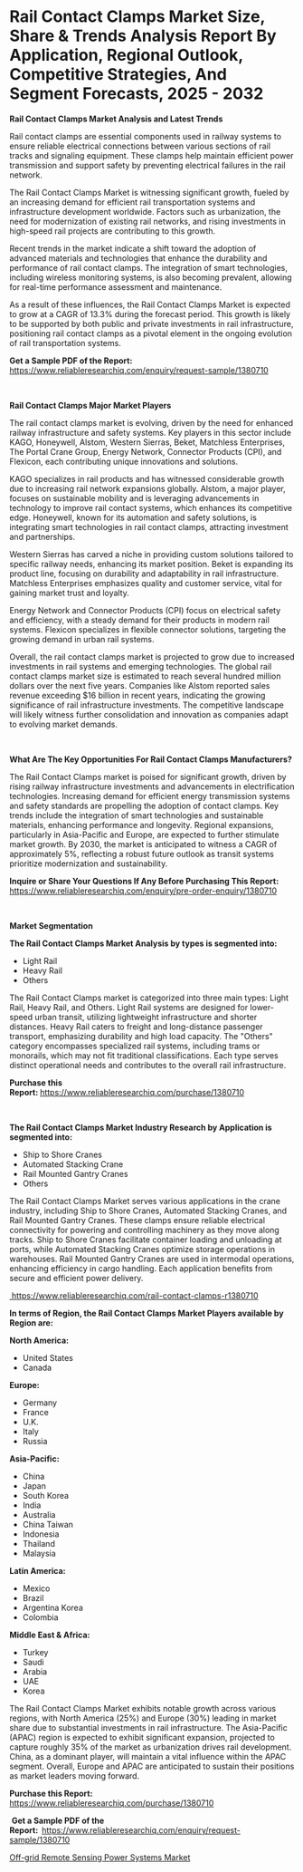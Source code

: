 <p><h1>Rail Contact Clamps Market Size, Share & Trends Analysis Report By Application, Regional Outlook, Competitive Strategies, And Segment Forecasts, 2025 - 2032</h1></p><p><strong>Rail Contact Clamps Market Analysis and Latest Trends</strong></p>
<p><p>Rail contact clamps are essential components used in railway systems to ensure reliable electrical connections between various sections of rail tracks and signaling equipment. These clamps help maintain efficient power transmission and support safety by preventing electrical failures in the rail network.</p><p>The Rail Contact Clamps Market is witnessing significant growth, fueled by an increasing demand for efficient rail transportation systems and infrastructure development worldwide. Factors such as urbanization, the need for modernization of existing rail networks, and rising investments in high-speed rail projects are contributing to this growth. </p><p>Recent trends in the market indicate a shift toward the adoption of advanced materials and technologies that enhance the durability and performance of rail contact clamps. The integration of smart technologies, including wireless monitoring systems, is also becoming prevalent, allowing for real-time performance assessment and maintenance. </p><p>As a result of these influences, the Rail Contact Clamps Market is expected to grow at a CAGR of 13.3% during the forecast period. This growth is likely to be supported by both public and private investments in rail infrastructure, positioning rail contact clamps as a pivotal element in the ongoing evolution of rail transportation systems.</p></p>
<p><strong>Get a Sample PDF of the Report:&nbsp;</strong> <a href="https://www.reliableresearchiq.com/enquiry/request-sample/1380710?utm_campaign=2743&utm_medium=2&utm_source=Github&utm_content=ia&utm_term=24022025&utm_id=rail-contact-clamps">https://www.reliableresearchiq.com/enquiry/request-sample/1380710</a></p>
<p>&nbsp;</p>
<p><strong>Rail Contact Clamps Major Market Players</strong></p>
<p><p>The rail contact clamps market is evolving, driven by the need for enhanced railway infrastructure and safety systems. Key players in this sector include KAGO, Honeywell, Alstom, Western Sierras, Beket, Matchless Enterprises, The Portal Crane Group, Energy Network, Connector Products (CPI), and Flexicon, each contributing unique innovations and solutions.</p><p>KAGO specializes in rail products and has witnessed considerable growth due to increasing rail network expansions globally. Alstom, a major player, focuses on sustainable mobility and is leveraging advancements in technology to improve rail contact systems, which enhances its competitive edge. Honeywell, known for its automation and safety solutions, is integrating smart technologies in rail contact clamps, attracting investment and partnerships.</p><p>Western Sierras has carved a niche in providing custom solutions tailored to specific railway needs, enhancing its market position. Beket is expanding its product line, focusing on durability and adaptability in rail infrastructure. Matchless Enterprises emphasizes quality and customer service, vital for gaining market trust and loyalty.</p><p>Energy Network and Connector Products (CPI) focus on electrical safety and efficiency, with a steady demand for their products in modern rail systems. Flexicon specializes in flexible connector solutions, targeting the growing demand in urban rail systems.</p><p>Overall, the rail contact clamps market is projected to grow due to increased investments in rail systems and emerging technologies. The global rail contact clamps market size is estimated to reach several hundred million dollars over the next five years. Companies like Alstom reported sales revenue exceeding $16 billion in recent years, indicating the growing significance of rail infrastructure investments. The competitive landscape will likely witness further consolidation and innovation as companies adapt to evolving market demands.</p></p>
<p>&nbsp;</p>
<p><strong>What Are The Key Opportunities For Rail Contact Clamps Manufacturers?</strong></p>
<p><p>The Rail Contact Clamps market is poised for significant growth, driven by rising railway infrastructure investments and advancements in electrification technologies. Increasing demand for efficient energy transmission systems and safety standards are propelling the adoption of contact clamps. Key trends include the integration of smart technologies and sustainable materials, enhancing performance and longevity. Regional expansions, particularly in Asia-Pacific and Europe, are expected to further stimulate market growth. By 2030, the market is anticipated to witness a CAGR of approximately 5%, reflecting a robust future outlook as transit systems prioritize modernization and sustainability.</p></p>
<p><strong>Inquire or Share Your Questions If Any Before Purchasing This Report:</strong> <a href="https://www.reliableresearchiq.com/enquiry/pre-order-enquiry/1380710?utm_campaign=2743&utm_medium=2&utm_source=Github&utm_content=ia&utm_term=24022025&utm_id=rail-contact-clamps">https://www.reliableresearchiq.com/enquiry/pre-order-enquiry/1380710</a></p>
<p>&nbsp;</p>
<p><strong>Market Segmentation</strong></p>
<p><strong>The Rail Contact Clamps Market Analysis by types is segmented into:</strong></p>
<p><ul><li>Light Rail</li><li>Heavy Rail</li><li>Others</li></ul></p>
<p><p>The Rail Contact Clamps market is categorized into three main types: Light Rail, Heavy Rail, and Others. Light Rail systems are designed for lower-speed urban transit, utilizing lightweight infrastructure and shorter distances. Heavy Rail caters to freight and long-distance passenger transport, emphasizing durability and high load capacity. The "Others" category encompasses specialized rail systems, including trams or monorails, which may not fit traditional classifications. Each type serves distinct operational needs and contributes to the overall rail infrastructure.</p></p>
<p><strong>Purchase this Report:&nbsp;</strong><a href="https://www.reliableresearchiq.com/purchase/1380710?utm_campaign=2743&utm_medium=2&utm_source=Github&utm_content=ia&utm_term=24022025&utm_id=rail-contact-clamps">https://www.reliableresearchiq.com/purchase/1380710</a></p>
<p>&nbsp;</p>
<p><strong>The Rail Contact Clamps Market Industry Research by Application is segmented into:</strong></p>
<p><ul><li>Ship to Shore Cranes</li><li>Automated Stacking Crane</li><li>Rail Mounted Gantry Cranes</li><li>Others</li></ul></p>
<p><p>The Rail Contact Clamps Market serves various applications in the crane industry, including Ship to Shore Cranes, Automated Stacking Cranes, and Rail Mounted Gantry Cranes. These clamps ensure reliable electrical connectivity for powering and controlling machinery as they move along tracks. Ship to Shore Cranes facilitate container loading and unloading at ports, while Automated Stacking Cranes optimize storage operations in warehouses. Rail Mounted Gantry Cranes are used in intermodal operations, enhancing efficiency in cargo handling. Each application benefits from secure and efficient power delivery.</p></p>
<p><a href="https://www.reliableresearchiq.com/rail-contact-clamps-r1380710?utm_campaign=2743&utm_medium=2&utm_source=Github&utm_content=ia&utm_term=24022025&utm_id=rail-contact-clamps">&nbsp;https://www.reliableresearchiq.com/rail-contact-clamps-r1380710</a></p>
<p><strong>In terms of Region, the Rail Contact Clamps Market Players available by Region are:</strong></p>
<p>
    <p> <strong> North America: </strong>
        <ul>
            <li>United States</li>
            <li>Canada</li>
        </ul>
        </p> 
    <p> <strong> Europe: </strong>
        <ul>
            <li>Germany</li>
            <li>France</li>
            <li>U.K.</li>
            <li>Italy</li>
            <li>Russia</li>
        </ul>
        </p> 
    <p> <strong> Asia-Pacific: </strong>
        <ul>
            <li>China</li>
            <li>Japan</li>
            <li>South Korea</li>
            <li>India</li>
            <li>Australia</li>
            <li>China Taiwan</li>
            <li>Indonesia</li>
            <li>Thailand</li>
            <li>Malaysia</li>
        </ul>
        </p> 
    <p> <strong> Latin America: </strong>
        <ul>
            <li>Mexico</li>
            <li>Brazil</li>
            <li>Argentina Korea</li>
            <li>Colombia</li>
        </ul>
        </p> 
    <p> <strong> Middle East & Africa: </strong>
        <ul>
            <li>Turkey</li>
            <li>Saudi</li>
            <li>Arabia</li>
            <li>UAE</li>
            <li>Korea</li>
        </ul>
    </p>
    </p>
<p><p>The Rail Contact Clamps Market exhibits notable growth across various regions, with North America (25%) and Europe (30%) leading in market share due to substantial investments in rail infrastructure. The Asia-Pacific (APAC) region is expected to exhibit significant expansion, projected to capture roughly 35% of the market as urbanization drives rail development. China, as a dominant player, will maintain a vital influence within the APAC segment. Overall, Europe and APAC are anticipated to sustain their positions as market leaders moving forward.</p></p>
<p><strong>Purchase this Report: </strong><a href="https://www.reliableresearchiq.com/purchase/1380710?utm_campaign=2743&utm_medium=2&utm_source=Github&utm_content=ia&utm_term=24022025&utm_id=rail-contact-clamps">https://www.reliableresearchiq.com/purchase/1380710</a></p>
<p>&nbsp;<strong>Get a Sample PDF of the Report:&nbsp;&nbsp;</strong><a href="https://www.reliableresearchiq.com/enquiry/request-sample/1380710?utm_campaign=2743&utm_medium=2&utm_source=Github&utm_content=ia&utm_term=24022025&utm_id=rail-contact-clamps">https://www.reliableresearchiq.com/enquiry/request-sample/1380710</a></p>
<p><strong></strong></p>
<p><p><a href="https://github.com/rahebeinum/Market-Research-Report-List-1/blob/main/off-grid-remote-sensing-power-systems-market.md?utm_campaign=2743&utm_medium=2&utm_source=Github&utm_content=ia&utm_term=24022025&utm_id=rail-contact-clamps">Off-grid Remote Sensing Power Systems Market</a></p></p>